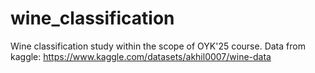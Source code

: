 # wine_classification
Wine classification study within the scope of OYK'25 course.
Data from kaggle: https://www.kaggle.com/datasets/akhil0007/wine-data

